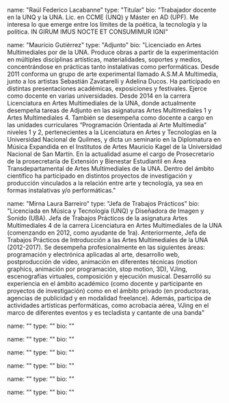 name: "Raúl Federico Lacabanne"
type: "Titular"
bio: "Trabajador docente en la UNQ y la UNA. Lic. en CCME (UNQ) y Máster en AD (UPF). Me interesa lo que emerge entre los límites de la poética, la tecnología y la política.
 IN GIRUM IMUS NOCTE
 ET CONSUMIMUR IGNI"

name: "Mauricio Gutiérrez"
type: "Adjunto"
bio: "Licenciado en Artes Multimediales por de la UNA. Produce obras a partir de la experimentación en múltiples disciplinas artísticas, materialidades, soportes y medios, concentrándose en prácticas tanto instalativas como performáticas. Desde 2011 conforma un grupo de arte experimental llamado A.S.M.A Multimedia, junto a los artistas Sebastián Zavatarelli y Adelina Ducos. Ha participado en distintas presentaciones académicas, exposiciones y festivales.
Ejerce como docente en varias universidades. Desde 2014 en la carrera Licenciatura en Artes Multimediales de la UNA, donde actualmente desempeña tareas de Adjunto en las asignaturas Artes Multimediales 1 y Artes Multimediales 4. También se desempeña como docente a cargo en las unidades curriculares “Programación Orientada al Arte Multimedia” niveles 1 y 2, pertenecientes a la Licenciatura en Artes y Tecnologías en la Universidad Nacional de Quilmes, y dicta un seminario en la Diplomatura en Música Expandida en el Institutos de Artes Mauricio Kagel de la Universidad Nacional de San Martín.
En la actualidad asume el cargo de Prosecretario de la prosecretaría de Extensión y Bienestar Estudiantil en Área Transdepartamental de Artes Multimediales de la UNA.
Dentro del ámbito científico ha participado en distintos proyectos de investigación y producción vinculados a la relación entre arte y tecnología, ya sea en formas instalativas y/o performáticas."

name: "Mirna Laura Barreiro"
type: "Jefa de Trabajos Prácticos"
bio: "Licenciada en Música y Tecnología (UNQ) y Diseñadora de Imagen y Sonido (UBA). Jefa de Trabajos Prácticos de la asignatura Artes Multimediales 4 de la carrera Licenciatura en Artes Multimediales de la UNA (comenzando en 2012, como ayudante de 1ra). Anteriormente, Jefa de Trabajos Prácticos de Introducción a las Artes Multimediales de la UNA (2012-2017). Se desempeña profesionalmente en las siguientes áreas: programación y electrónica aplicadas al arte, desarrollo web, postproducción de video, animación en diferentes técnicas (motion graphics, animación por programación, stop motion, 3D), VJing, escenografías virtuales, composición y ejecución musical. Desarrolló su experiencia en el ámbito académico (como docente y participante en proyectos de investigación) como en el ámbito privado (en productoras, agencias de publicidad y en modalidad freelance). Además, participa de actividades artísticas performáticas, como acrobacia aérea, VJing en el marco de diferentes eventos y es tecladista y cantante de una banda"

name: ""
type: ""
bio: ""

name: ""
type: ""
bio: ""

name: ""
type: ""
bio: ""

name: ""
type: ""
bio: ""

name: ""
type: ""
bio: ""

name: ""
type: ""
bio: ""
